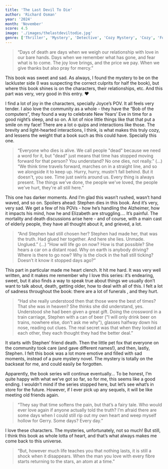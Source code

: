 ```yaml
---
title: 'The Last Devil To Die'
author: 'Richard Osman'
year: '2024'
month: 'November'
score: 4.5
image: './images/thelastdeviltodie.jpg'
genre: ['Thriller', 'Mystery', 'Detective', 'Cozy Mystery', 'Cozy', 'Found Family', 'Humor']
---
```


> “Days of death are days when we weigh our relationship with love in our bare hands. Days when we remember what has gone, and fear what is to come. The joy love brings, and the price we pay. When we give thanks but also pray for mercy.” 

This book was sweet and sad. As always, I found the mystery to be on the lackluster side (I was suspecting the correct culprits for half the book), but where this book shines is on the characters, their relationships, etc. And this part was very, very good in this entry. ❤️

I find a lot of joy in the characters, specially Joyce’s POV. It all feels very tender. I also love the community as a whole - they have the “Bob of the computers”, they found a way to celebrate New Years’ Eve in time for a good night’s sleep, and so on. A lot of nice little things like that that put a smile on my face! There are a lot o quips and interactions like those. The brevity and light-hearted interactions, I think, is what makes this truly cozy, and lessens the weight that a book such as this could have. Specially  this one.

> “Everyone who dies is alive. We call people "dead" because we need a word for it, but "dead" just means that time has stopped moving forward for that person? You understand? No one dies, not really.”
> (...)
> “We think time travels forward, marches on in a straight line, and so we alongside it to keep up. Hurry, hurry, mustn't fall behind. But it doesn't, you see. Time just swirls around us. Every thing is always present. The things we've done, the people we've loved, the people we've hurt, they're all still here.”

This one has darker moments. And I’m glad this wasn’t rushed, wasn’t hand waved, and so on. Spoilers ahead: Stephen dies in this book. And it’s very, very sad. We get a few of his POVs - how he’s handling the Alzheimer, how it impacts his mind, how he and Elizabeth are struggling.... It’s painful. The mortality and death discussions arise here - and of course, with a main cast of elderly people, they have all thought about it, and grieved, a lot.

> “And Stephen had still chosen her? Stephen had made her, that was the truth. Had glued her together. And here she lies. Unmade. Unglued.”
> (...)
> “How will life go on now? How is that possible? She hears a car on a distant road. Why on earth is anybody driving? Where is there to go now? Why is the clock in the hall still ticking? Doesn’t it know it stopped days ago?”

This part in particular made me heart clench. It hit me hard. It was very well written, and it makes me remember why I love this series: it’s endearing, sweet, but it also finds a way to speak true about things we usually don’t want to talk about, death, getting older, how to deal with all of this. I felt a lot of sadness throughout the book: there are a lot of funerals , and they hurt.

> “Had she really understood then that those were the best of times? That she was in heaven? She thinks she did understand, yes. Understood she had been given a great gift. Doing the crossword in a train carriage, Stephen with a can of beer ("I will only drink beer on trains, nowhere else, don't ask me why"), glasses halfway down his nose, reading out clues. The real secret was that when they looked at each other, they each thought they had the better deal.”

It starts with Stephen’ friend death. Then the little pet fox that everyone on the community took care (and gave different names!), and then, lastly, Stephen. I felt this book was a lot more emotive and filled with sad moments, instead of a pure mystery novel. The mystery is totally on the backseat for me, and could easily be forgotten.

Apparently, the book series will continue eventually... To be honest, I’m quite happy with what we’ve got so far, so for me, this seems like a good ending. I wouldn’t mind if the series stopped here, but let’s see what’s in store for the future. However, if I ever pick up any sequels, it will be like meeting old friends again.

> “They say that time softens the pain, but that’s a fairy tale. Who would ever love again if anyone actually told the truth? I’m afraid there are some days when I could still rip out my own heart and weep myself hollow for Gerry. Some days? Every day.”

I love these characters. The mysteries, unfortunately, not so much! But still, I think this book as whole lotta of heart, and that’s what always makes me come back to this universe.

> “But, however much life teaches you that nothing lasts, it is still a shock when it disappears. When the man you love with every fibre starts returning to the stars, an atom at a time.”